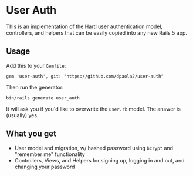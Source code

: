 # User Auth

This is an implementation of the Hartl user authentication model, controllers, and helpers that can be easily copied into any new Rails 5 app.

## Usage

Add this to your `Gemfile`:

`gem 'user-auth', git: "https://github.com/dpaola2/user-auth"`

Then run the generator:

`bin/rails generate user_auth`

It will ask you if you'd like to overwrite the `user.rb` model. The answer is (usually) yes.

## What you get

- User model and migration, w/ hashed password using `bcrypt` and "remember me" functionality
- Controllers, Views, and Helpers for signing up, logging in and out, and changing your password